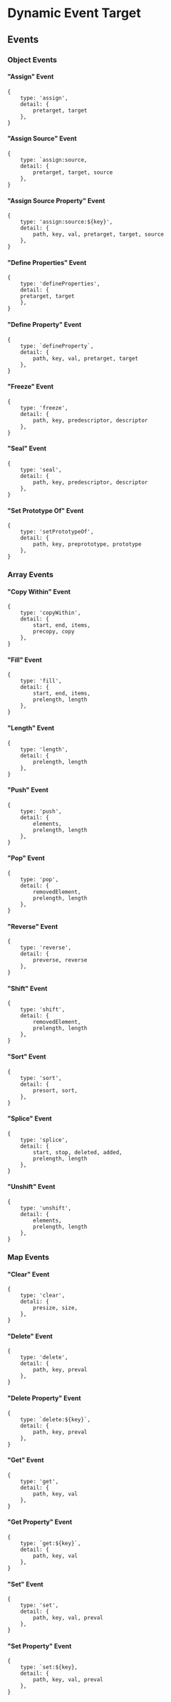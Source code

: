 # Dynamic Event Target

## Events


### Object Events
#### "Assign" Event
```
{
	type: 'assign', 
	detail: {
		pretarget, target
	},
}
```
#### "Assign Source" Event
```
{
	type: `assign:source, 
	detail: {
		pretarget, target, source
	},
}
```
#### "Assign Source Property" Event
```
{
	type: 'assign:source:${key}', 
	detail: {
		path, key, val, pretarget, target, source
	},
}
```
#### "Define Properties" Event
```
{
	type: 'defineProperties',
	detail: {
    pretarget, target
	},
}
```
#### "Define Property" Event
```
{
	type: `defineProperty`,
	detail: {
		path, key, val, pretarget, target
	},
}
```
#### "Freeze" Event
```
{
	type: 'freeze',
	detail: {
		path, key, predescriptor, descriptor
	},
}
```
#### "Seal" Event
```
{
	type: 'seal',
	detail: {
		path, key, predescriptor, descriptor
	},
}
```
#### "Set Prototype Of" Event
```
{
	type: 'setPrototypeOf',
	detail: {
		path, key, preprototype, prototype
	},
}
```


### Array Events
#### "Copy Within" Event
```
{
	type: 'copyWithin',
	detail: {
		start, end, items, 
		precopy, copy
	},
}
```
#### "Fill" Event
```
{
	type: 'fill',
	detail: {
		start, end, items, 
		prelength, length
	},
}
```
#### "Length" Event
```
{
	type: 'length',
	detail: {
		prelength, length
	},
}
```
#### "Push" Event
```
{
	type: 'push',
	detail: {
		elements, 
		prelength, length
	},
}
```
#### "Pop" Event
```
{
	type: 'pop',
	detail: {
		removedElement, 
		prelength, length
	},
}
```
#### "Reverse" Event
```
{
	type: 'reverse',
	detail: {
		preverse, reverse
	},
}
```
#### "Shift" Event
```
{
	type: 'shift',
	detail: {
		removedElement, 
		prelength, length
	},
}
```
#### "Sort" Event
```
{
	type: 'sort',
	detail: {
		presort, sort,
	},
}
```
#### "Splice" Event
```
{
	type: 'splice',
	detail: {
		start, stop, deleted, added, 
		prelength, length
	},
}
```
#### "Unshift" Event
```
{
	type: 'unshift',
	detail: {
		elements, 
		prelength, length
	},
}
```


### Map Events
#### "Clear" Event
```
{
	type: 'clear',
	detali: {
		presize, size,
	},
}
```
#### "Delete" Event
```
{
	type: 'delete',
	detail: {
		path, key, preval
	},
}
```
#### "Delete Property" Event
```
{
	type: `delete:${key}`,
	detail: {
		path, key, preval
	},
}
```
#### "Get" Event
```
{
	type: 'get',
	detail: {
		path, key, val
	},
}
```
#### "Get Property" Event
```
{
	type: `get:${key}`,
	detail: {
		path, key, val
	},
}
```
#### "Set" Event
```
{
	type: 'set',
	detail: {
		path, key, val, preval
	},
}
```
#### "Set Property" Event
```
{
	type: `set:${key},
	detail: {
		path, key, val, preval
	},
}
```
